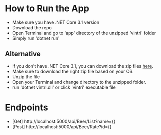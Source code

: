 # How to Run the App

- Make sure you have .NET Core 3.1 version
- Download the repo
- Open Terminal and go to 'app' directory of the  unzipped 'vintri' folder
- Simply run 'dotnet run'

## Alternative

- If you don't have .NET Core 3.1, you can download the zip files [here](https://drive.google.com/drive/folders/1v7a0PtnvvvXaDfVQ8-jdPjuNHZ-p8gnO?usp=sharing). 
- Make sure to download the right zip file based on your OS.
- Unzip the file
- Open your Terminal and change directory to the unzipped folder.
- run 'dotnet vintri.dll' or click 'vintri' executable file


# Endpoints
- [Get] http://localhost:5000/api/Beer/List?name={} 
- [Post] http://localhost:5000/api/Beer/Rate?id={}
